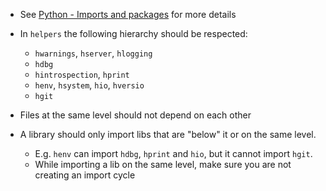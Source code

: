 <!--ts-->




<!--te-->
- See
  [Python - Imports and packages](https://docs.google.com/document/d/1-HGV7o546BwNIH7ekdi0yZ4lT3CBSL1Thht9QmjhIv8/edit)
  for more details

- In `helpers` the following hierarchy should be respected:
  - `hwarnings`, `hserver`, `hlogging`
  - `hdbg`
  - `hintrospection`, `hprint`
  - `henv`, `hsystem`, `hio`, `hversio`
  - `hgit`

- Files at the same level should not depend on each other

- A library should only import libs that are "below" it or on the same level.
  - E.g. `henv` can import `hdbg`, `hprint` and `hio`, but it cannot import
    `hgit`.
  - While importing a lib on the same level, make sure you are not creating an
    import cycle
